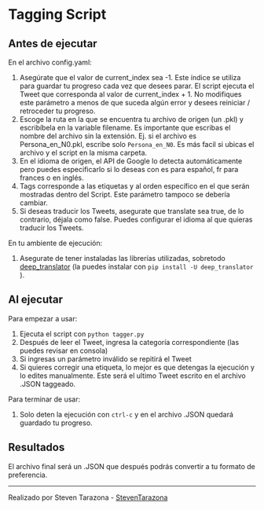 # Tagging Script


## Antes de ejecutar

En el archivo config.yaml:
1. Asegúrate que el valor de current_index sea -1. Este índice se utiliza para guardar tu progreso cada vez que desees parar. El script ejecuta el Tweet que corresponda al valor de current_index + 1. No modifiques este parámetro a menos de que suceda algún error y desees reiniciar / retroceder tu progreso. 
2. Escoge la ruta en la que se encuentra tu archivo de origen (un .pkl) y escribíbela en la variable filename. Es importante que escribas el nombre del archivo sin la extensión. Ej. si el archivo es Persona_en_N0.pkl, escribe solo ```Persona_en_N0```. Es más facil si ubicas el archivo y el script en la misma carpeta.
3. En el idioma de origen, el API de Google lo detecta automáticamente pero puedes especificarlo si lo deseas con es para español, fr para frances o en inglés.
4. Tags corresponde a las etiquetas y al orden específico en el que serán mostradas dentro del Script. Este parámetro tampoco se debería cambiar.
5. Si deseas traducir los Tweets, asegurate que translate sea true, de lo contrario, déjala como false. Puedes configurar el idioma al que quieras traducir los Tweets.


En tu ambiente de ejecución:
1. Asegurate de tener instaladas las librerías utilizadas, sobretodo [deep_translator](https://pypi.org/project/deep-translator/) (la puedes instalar con ```pip install -U deep_translator``` ).

## Al ejecutar


Para empezar a usar:
1. Ejecuta el script con ``` python tagger.py ```
2. Después de leer el Tweet, ingresa la categoría correspondiente (las puedes revisar en consola)
3. Si ingresas un parámetro inválido se repitirá el Tweet
4. Si quieres corregir una etiqueta, lo mejor es que detengas la ejecución y lo edites manualmente. Este será el ultimo Tweet escrito en el archivo .JSON taggeado. 

Para terminar de usar:
1. Solo deten la ejecución con ```ctrl-c``` y en el archivo .JSON quedará guardado tu progreso.


## Resultados

El archivo final será un .JSON que después podrás convertir a tu formato de preferencia. 

***

Realizado por Steven Tarazona - [StevenTarazona](https://github.com/StevenTarazona)
